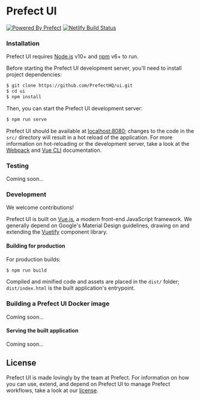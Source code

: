 # Prefect UI

[![Powered By Prefect](https://vectr.com/znicholasbrown/bMGyv5ZyO.svg?width=176&height=32&select=bMGyv5ZyOpage0)](https://prefect.io)
[![Netlify Build Status](https://api.netlify.com/api/v1/badges/effeac10-a905-46ee-8e93-b59454ecc8bb/deploy-status)](https://app.netlify.com/sites/prefect-ui/deploys)

### Installation

Prefect UI requires [Node.js](https://nodejs.org/) v10+ and [npm](https://www.npmjs.com/) v6+ to run.

Before starting the Prefect UI development server, you'll need to install project dependencies:

```sh
$ git clone https://github.com/PrefectHQ/ui.git
$ cd ui
$ npm install
```

Then, you can start the Prefect UI development server:

```sh
$ npm run serve
```

Prefect UI should be available at [localhost:8080](http://localhost:8080); changes to the code in the `src/` directory will result in a hot reload of the application. For more information on hot-reloading or the development server, take a look at the [Webpack](https://webpack.js.org/) and [Vue CLI](https://cli.vuejs.org/) documentation.

### Testing

Coming soon...

### Development

We welcome contributions!

Prefect UI is built on [Vue.js](https://vuejs.org/), a modern front-end JavaScript framework. We generally depend on Google's Material Design guidelines, drawing on and extending the [Vuetify](https://vuetifyjs.com/en/) component library.

#### Building for production

For production builds:

```sh
$ npm run build
```

Compiled and minified code and assets are placed in the `dist/` folder; `dist/index.html` is the built application's entrypoint.

### Building a Prefect UI Docker image

Coming soon...

#### Serving the built application

Coming soon...

## License

Prefect UI is made lovingly by the team at Prefect. For information on how you can use, extend, and depend on Prefect UI to manage Prefect workflows, take a look at our [license](https://github.com/PrefectHQ/ui/blob/master/LICENSE).
